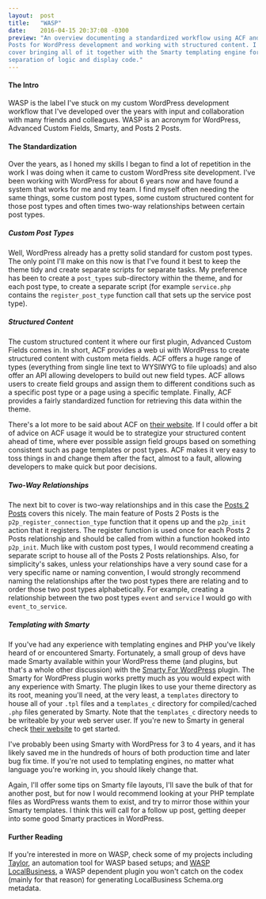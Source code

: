 ```yaml
---
layout:  post
title:   "WASP"
date:    2016-04-15 20:37:08 -0300
preview: "An overview documenting a standardized workflow using ACF and Posts 2
Posts for WordPress development and working with structured content. I'll also
cover bringing all of it together with the Smarty templating engine for clear
separation of logic and display code."
---
```

#### The Intro

WASP is the label I've stuck on my custom WordPress development workflow
that I've developed over the years with input and collaboration with many
friends and colleagues. WASP is an acronym for WordPress, Advanced Custom
Fields, Smarty, and Posts 2 Posts.

#### The Standardization

Over the years, as I honed my skills I began to find a lot of repetition in the
work I was doing when it came to custom WordPress site development. I've been
working with WordPress for about 6 years now and have found a system that works
for me and my team. I find myself often needing the same things, some custom
post types, some custom structured content for those post types and often times
two-way relationships between certain post types.

##### Custom Post Types

Well, WordPress already has a pretty solid standard for custom post types. The
only point I'll make on this now is that I've found it best to keep the theme
tidy and create separate scripts for separate tasks. My preference has been to
create a `post_types` sub-directory within the theme, and for each post type, to
create a separate script (for example `service.php` contains the
`register_post_type` function call that sets up the service post type).

##### Structured Content

The custom structured content it where our first plugin, Advanced Custom Fields
comes in. In short, ACF provides a web ui with WordPress to create structured
content with custom meta fields. ACF offers a huge range of types (everything
from single line text to WYSIWYG to file uploads) and also offer an API allowing
developers to build out new field types. ACF allows users to create field groups
and assign them to different conditions such as a specific post type or a page
using a specific template. Finally, ACF provides a fairly standardized function
for retrieving this data within the theme.

There's a lot more to be said about ACF on
[their website](https://www.advancedcustomfields.com/). If I could offer a bit
of advice on ACF usage it would be to strategize your structured content ahead
of time, where ever possible assign field groups based on something consistent
such as page templates or post types. ACF makes it very easy to toss things in
and change them after the fact, almost to a fault, allowing developers to make
quick but poor decisions.

##### Two-Way Relationships

The next bit to cover is two-way relationships and in this case the
[Posts 2 Posts](https://wordpress.org/plugins/posts-to-posts/) covers this
nicely. The main feature of Posts 2 Posts is the `p2p_register_connection_type`
function that it opens up and the `p2p_init` action that it registers. The
register function is used once for each Posts 2 Posts relationship and should be
called from within a function hooked into `p2p_init`. Much like with custom post
types, I would recommend creating a separate script to house all of the Posts 2
Posts relationships. Also, for simplicity's sakes, unless your relationships
have a very sound case for a very specific name or naming convention, I would
strongly recommend naming the relationships after the two post types there are
relating and to order those two post types alphabetically. For example, creating
a relationship between the two post types `event` and `service` I would go with
`event_to_service`.

##### Templating with Smarty

If you've had any experience with templating engines and PHP you've likely
heard of or encountered Smarty. Fortunately, a small group of devs have made
Smarty available within your WordPress theme (and plugins, but that's a whole
other discussion) with the
[Smarty For WordPress](https://wordpress.org/plugins/smarty-for-wordpress/)
plugin. The Smarty for WordPress plugin works pretty much as you would expect
with any experience with Smarty. The plugin likes to use your theme directory
as its root, meaning you'll need, at the very least, a `templates` directory to
house all of your `.tpl` files and a `templates_c` directory for compiled/cached
`.php` files generated by Smarty. Note that the `templates_c` directory needs
to be writeable by your web server user. If you're new to Smarty in general
check [their website](http://www.smarty.net/) to get started.

I've probably been using Smarty with WordPress for 3 to 4 years, and it has
likely saved me in the hundreds of hours of both production time and later bug
fix time. If you're not used to templating engines, no matter what language
you're working in, you should likely change that.

Again, I'll offer some tips on Smarty file layouts, I'll save the bulk of that
for another post, but for now I would recommend looking at your PHP template
files as WordPress wants them to exist, and try to mirror those within your
Smarty templates. I think this will call for a follow up post, getting deeper
into some good Smarty practices in WordPress.

#### Further Reading

If you're interested in more on WASP, check some of my projects including
[Taylor](/projects/taylor), an automation tool for WASP based setups; and
[WASP LocalBusiness](/projects/wasp-localbusiness), a WASP dependent plugin you
won't catch on the codex (mainly for that reason) for generating LocalBusiness
Schema.org metadata.

